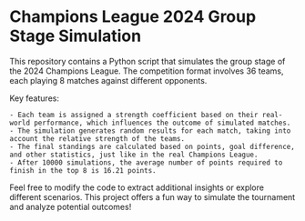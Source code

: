 # Champions League 2024 Group Stage Simulation

This repository contains a Python script that simulates the group stage of the 2024 Champions League. The competition format involves 36 teams, each playing 8 matches against different opponents.

Key features:

    - Each team is assigned a strength coefficient based on their real-world performance, which influences the outcome of simulated matches.
    - The simulation generates random results for each match, taking into account the relative strength of the teams.
    - The final standings are calculated based on points, goal difference, and other statistics, just like in the real Champions League.
    - After 10000 simulations, the average number of points required to finish in the top 8 is 16.21 points.

Feel free to modify the code to extract additional insights or explore different scenarios. This project offers a fun way to simulate the tournament and analyze potential outcomes!


